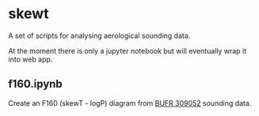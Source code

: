 # skewt

A set of scripts for analysing aerological sounding data.

At the moment there is only a jupyter notebook but will eventually wrap it into web app.

## f160.ipynb
Create an F160 (skewT - logP) diagram from [BUFR 309052](https://vocabulary-manager.eumetsat.int/vocabularies/BUFR/WMO/32/TABLE_D/309052) sounding data.
